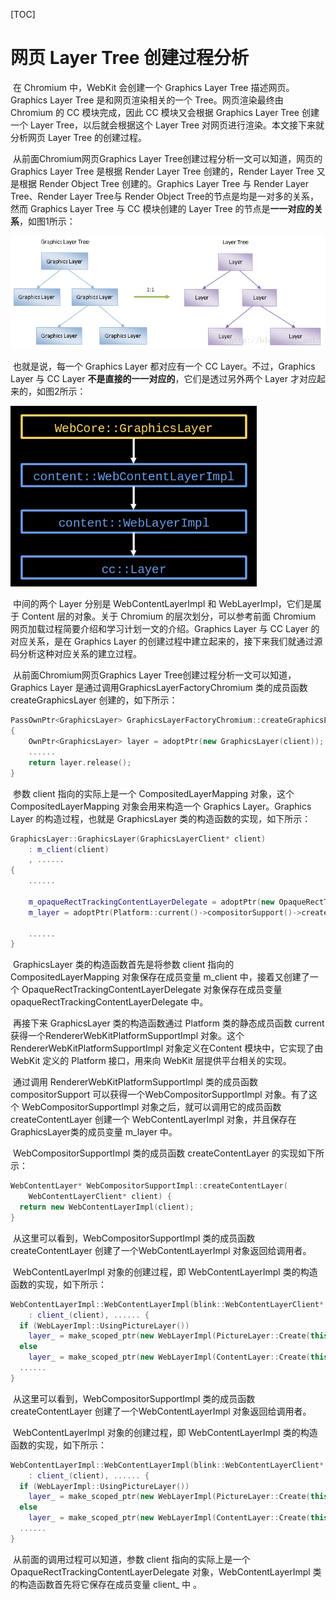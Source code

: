 [TOC]

# 网页 Layer Tree 创建过程分析

​		在 Chromium 中，WebKit 会创建一个 Graphics Layer Tree 描述网页。Graphics Layer Tree 是和网页渲染相关的一个 Tree。网页渲染最终由 Chromium 的 CC 模块完成，因此 CC 模块又会根据 Graphics Layer Tree 创建一个 Layer Tree，以后就会根据这个 Layer Tree 对网页进行渲染。本文接下来就分析网页 Layer Tree 的创建过程。

​		从前面Chromium网页Graphics Layer Tree创建过程分析一文可以知道，网页的 Graphics Layer Tree 是根据 Render Layer Tree 创建的，Render Layer Tree 又是根据 Render Object Tree 创建的。Graphics Layer Tree 与 Render Layer Tree、Render Layer Tree与  Render Object Tree的节点是均是一对多的关系，然而 Graphics Layer Tree 与 CC 模块创建的 Layer Tree 的节点是**一一对应的关系**，如图1所示：

![img](markdownimage/20160323014354693)

​		也就是说，每一个 Graphics Layer 都对应有一个 CC Layer。不过，Graphics Layer 与 CC Layer **不是直接的一一对应的**，它们是透过另外两个 Layer 才对应起来的，如图2所示：

![img](markdownimage/20160323024815959)

​		中间的两个 Layer 分别是 WebContentLayerImpl 和 WebLayerImpl，它们是属于 Content 层的对象。关于 Chromium 的层次划分，可以参考前面 Chromium 网页加载过程简要介绍和学习计划一文的介绍。Graphics Layer 与 CC Layer 的对应关系，是在 Graphics Layer 的创建过程中建立起来的，接下来我们就通过源码分析这种对应关系的建立过程。

​		从前面Chromium网页Graphics Layer Tree创建过程分析一文可以知道，Graphics Layer 是通过调用GraphicsLayerFactoryChromium 类的成员函数 createGraphicsLayer 创建的，如下所示：

```c++
PassOwnPtr<GraphicsLayer> GraphicsLayerFactoryChromium::createGraphicsLayer(GraphicsLayerClient* client)  
{  
    OwnPtr<GraphicsLayer> layer = adoptPtr(new GraphicsLayer(client));  
    ......  
    return layer.release();  
}  
```

​		参数 client 指向的实际上是一个 CompositedLayerMapping 对象，这个 CompositedLayerMapping 对象会用来构造一个 Graphics Layer。Graphics Layer 的构造过程，也就是 GraphicsLayer 类的构造函数的实现，如下所示：

```c++
GraphicsLayer::GraphicsLayer(GraphicsLayerClient* client)
    : m_client(client)
    , ...... 
{
    ......
 
    m_opaqueRectTrackingContentLayerDelegate = adoptPtr(new OpaqueRectTrackingContentLayerDelegate(this));
    m_layer = adoptPtr(Platform::current()->compositorSupport()->createContentLayer(m_opaqueRectTrackingContentLayerDelegate.get()));
    
    ......
}
```

​		GraphicsLayer 类的构造函数首先是将参数 client 指向的 CompositedLayerMapping 对象保存在成员变量 m_client 中，接着又创建了一个 OpaqueRectTrackingContentLayerDelegate 对象保存在成员变量opaqueRectTrackingContentLayerDelegate 中。

​		再接下来 GraphicsLayer 类的构造函数通过 Platform 类的静态成员函数 current 获得一个RendererWebKitPlatformSupportImpl 对象。这个 RendererWebKitPlatformSupportImpl 对象定义在Content 模块中，它实现了由 WebKit 定义的 Platform 接口，用来向 WebKit 层提供平台相关的实现。

​		通过调用 RendererWebKitPlatformSupportImpl 类的成员函数 compositorSupport 可以获得一个WebCompositorSupportImpl 对象。有了这个 WebCompositorSupportImpl 对象之后，就可以调用它的成员函数 createContentLayer 创建一个 WebContentLayerImpl 对象，并且保存在GraphicsLayer类的成员变量 m_layer 中。

​		WebCompositorSupportImpl 类的成员函数 createContentLayer 的实现如下所示：

```c++
WebContentLayer* WebCompositorSupportImpl::createContentLayer(
    WebContentLayerClient* client) {
  return new WebContentLayerImpl(client);
}
```

​		从这里可以看到，WebCompositorSupportImpl 类的成员函数 createContentLayer 创建了一个WebContentLayerImpl 对象返回给调用者。

​		WebContentLayerImpl 对象的创建过程，即 WebContentLayerImpl 类的构造函数的实现，如下所示：

```c++
WebContentLayerImpl::WebContentLayerImpl(blink::WebContentLayerClient* client)
    : client_(client), ...... {
  if (WebLayerImpl::UsingPictureLayer())
    layer_ = make_scoped_ptr(new WebLayerImpl(PictureLayer::Create(this)));
  else
    layer_ = make_scoped_ptr(new WebLayerImpl(ContentLayer::Create(this)));
  ......
}
```

​		从这里可以看到，WebCompositorSupportImpl 类的成员函数 createContentLayer 创建了一个WebContentLayerImpl 对象返回给调用者。

​		WebContentLayerImpl 对象的创建过程，即 WebContentLayerImpl 类的构造函数的实现，如下所示：

```c++
WebContentLayerImpl::WebContentLayerImpl(blink::WebContentLayerClient* client)
    : client_(client), ...... {
  if (WebLayerImpl::UsingPictureLayer())
    layer_ = make_scoped_ptr(new WebLayerImpl(PictureLayer::Create(this)));
  else
    layer_ = make_scoped_ptr(new WebLayerImpl(ContentLayer::Create(this)));
  ......
}
```

​		从前面的调用过程可以知道，参数 client 指向的实际上是一个 OpaqueRectTrackingContentLayerDelegate 对象，WebContentLayerImpl 类的构造函数首先将它保存在成员变量 client_ 中 。











































